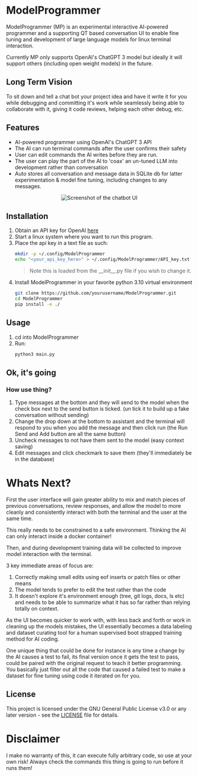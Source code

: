 # ModelProgrammer

ModelProgrammer (MP) is an experimental interactive AI-powered programmer and a supporting QT based conversation UI to enable fine tuning and development of large language models for linux terminal interaction.

Currently MP only supports OpenAI's ChatGPT 3 model but ideally it will support others (including open weight models) in the future.

## Long Term Vision

To sit down and tell a chat bot your project idea and have it write it for you while debugging and committing it's work while seamlessly being able to collaborate with it, giving it code reviews, helping each other debug, etc.

## Features
- AI-powered programmer using OpenAI's ChatGPT 3 API
- The AI can run terminal commands after the user confirms their safety
- User can edit commands the AI writes before they are run.
- The user can play the part of the AI to 'coax' an un-tuned LLM into development rather than conversation
- Auto stores all conversation and message data in SQLite db for latter experimentation & model fine tuning, including changes to any messages.

<p align="center">
  <img src="Screenshot.png" alt="Screenshot of the chatbot UI" />
</p>

## Installation

1. Obtain an API key for OpenAI [here](https://platform.openai.com/account/api-keys)
1. Start a linux system where you want to run this program.
1. Place the api key in a text file as such:
	```bash
	mkdir -p ~/.config/ModelProgrammer
	echo "<your_api_key_here>" > ~/.config/ModelProgrammer/API_key.txt
	```
	> Note this is loaded from the \_\_init\_\_.py file if you wish to change it.
1. Install ModelProgrammer in your favorite python 3.10 virtual environment
	```bash
	git clone https://github.com/yourusername/ModelProgrammer.git
	cd ModelProgrammer
	pip install -e ./
	```

## Usage

1. cd into ModelProgrammer
1. Run:
	```python 
	python3 main.py
	```
## Ok, it's going
### How use thing?
1. Type messages at the bottom and they will send to the model when the check box next to the send button is ticked. (un tick it to build up a fake conversation without sending)
1. Change the drop down at the bottom to assistant and the terminal will respond to you when you add the message and then click run (the Run Send and Add button are all the same button)
1. Uncheck messages to not have them sent to the model (easy context saving)
1. Edit messages and click checkmark to save them (they'll immediately be in the database)

# Whats Next?

First the user interface will gain greater ability to mix and match pieces of previous conversations, review responses, and allow the model to more cleanly and consistently interact with both the terminal and the user at the same time.

This really needs to be constrained to a safe environment. Thinking the AI can only interact inside a docker container!

Then, and during development training data will be collected to improve model interaction with the terminal.

3 key immediate areas of focus are:
1. Correctly making small edits using eof inserts or patch files or other means
1. The model tends to prefer to edit the test rather than the code
1. It doesn't explore it's environment enough (tree, git logs, docs, ls etc) and needs to be able to summarize what it has so far rather than relying totally on context.

As the UI becomes quicker to work with, with less back and forth or work in cleaning up the models mistakes, the UI essentially becomes a data labeling and dataset curating tool for a human supervised boot strapped training method for AI coding.

One unique thing that could be done for instance is any time a change by the AI causes a test to fail, its final version once it gets the test to pass, could be paired with the original request to teach it better programming. You basically just filter out all the code that caused a failed test to make a dataset for fine tuning using code it iterated on for you.

## License

This project is licensed under the GNU General Public License v3.0 or any later version - see the [LICENSE](LICENSE) file for details.

# Disclaimer

I make no warranty of this, it can execute fully arbitrary code, so use at your own risk! Always check the commands this thing is going to run before it runs them!